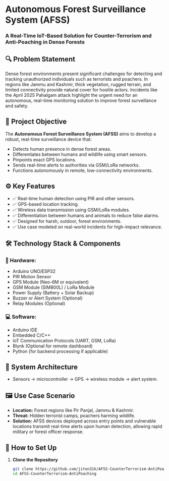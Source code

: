 # Autonomous Forest Surveillance System (AFSS)
### A Real-Time IoT-Based Solution for Counter-Terrorism and Anti-Poaching in Dense Forests

## 🔍 Problem Statement
Dense forest environments present significant challenges for detecting and tracking unauthorized individuals such as terrorists and poachers. In regions like Jammu and Kashmir, thick vegetation, rugged terrain, and limited connectivity provide natural cover for hostile actors. Incidents like the April 2025 Pahalgam attack highlight the urgent need for an autonomous, real-time monitoring solution to improve forest surveillance and safety.

## 🎯 Project Objective
The **Autonomous Forest Surveillance System (AFSS)** aims to develop a robust, real-time surveillance device that:
- Detects human presence in dense forest areas.
- Differentiates between humans and wildlife using smart sensors.
- Pinpoints exact GPS locations.
- Sends real-time alerts to authorities via GSM/LoRa networks.
- Functions autonomously in remote, low-connectivity environments.

## ⚙️ Key Features
- ✅ Real-time human detection using PIR and other sensors.
- ✅ GPS-based location tracking.
- ✅ Wireless data transmission using GSM/LoRa modules.
- ✅ Differentiation between humans and animals to reduce false alarms.
- ✅ Designed for harsh, outdoor, forest environments.
- ✅ Use case modeled on real-world incidents for high-impact relevance.

## 🛠️ Technology Stack & Components
### 🔌 Hardware:
- Arduino UNO/ESP32
- PIR Motion Sensor
- GPS Module (Neo-6M or equivalent)
- GSM Module (SIM800L) / LoRa Module
- Power Supply (Battery + Solar Backup)
- Buzzer or Alert System (Optional)
- Relay Modules (Optional)

### 💻 Software:
- Arduino IDE
- Embedded C/C++
- IoT Communication Protocols (UART, GSM, LoRa)
- Blynk (Optional for remote dashboard)
- Python (for backend processing if applicable)

## 🧩 System Architecture
- Sensors → microcontroller → GPS → wireless module → alert system.

## 🖼️ Use Case Scenario
- **Location:** Forest regions like Pir Panjal, Jammu & Kashmir.
- **Threat:** Hidden terrorist camps, poachers harming wildlife.
- **Solution:** AFSS devices deployed across entry points and vulnerable locations transmit real-time alerts upon human detection, allowing rapid military or forest officer response.

## 🚀 How to Set Up
1. **Clone the Repository**
   ```bash
   git clone https://github.com/jiten31k/AFSS-CounterTerrorism-AntiPoaching.git
   cd AFSS-CounterTerrorism-AntiPoaching

